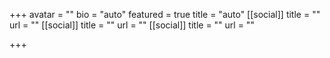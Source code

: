 +++
avatar = ""
bio = "auto"
featured = true
title = "auto"
[[social]]
title = ""
url = ""
[[social]]
title = ""
url = ""
[[social]]
title = ""
url = ""

+++
